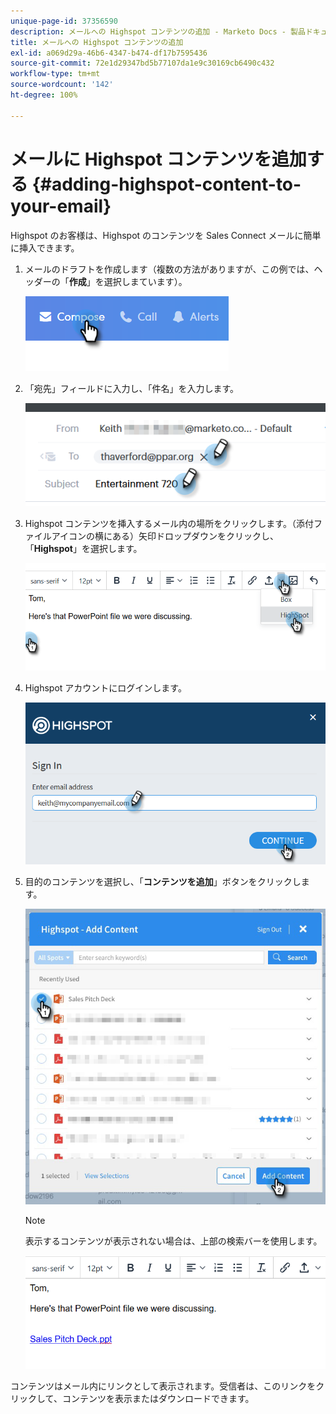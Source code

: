 ```yaml
---
unique-page-id: 37356590
description: メールへの Highspot コンテンツの追加 - Marketo Docs - 製品ドキュメント
title: メールへの Highspot コンテンツの追加
exl-id: a069d29a-46b6-4347-b474-df17b7595436
source-git-commit: 72e1d29347bd5b77107da1e9c30169cb6490c432
workflow-type: tm+mt
source-wordcount: '142'
ht-degree: 100%

---
```


# メールに Highspot コンテンツを追加する {#adding-highspot-content-to-your-email}

Highspot のお客様は、Highspot のコンテンツを Sales Connect メールに簡単に挿入できます。

1. メールのドラフトを作成します（複数の方法がありますが、この例では、ヘッダーの「**作成**」を選択しまています）。

   ![](assets/one-5.png)

1. 「宛先」フィールドに入力し、「件名」を入力します。

   ![](assets/two-5.png)

1. Highspot コンテンツを挿入するメール内の場所をクリックします。（添付ファイルアイコンの横にある）矢印ドロップダウンをクリックし、「**Highspot**」を選択します。

   ![](assets/three-5.png)

1. Highspot アカウントにログインします。

   ![](assets/four-5.png)

1. 目的のコンテンツを選択し、「**コンテンツを追加**」ボタンをクリックします。

   ![](assets/five-3.png)

   >[!NOTE]
   >
   >表示するコンテンツが表示されない場合は、上部の検索バーを使用します。

   ![](assets/six.png)

コンテンツはメール内にリンクとして表示されます。受信者は、このリンクをクリックして、コンテンツを表示またはダウンロードできます。
